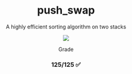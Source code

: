 <h1 align="center" dir="auto">push_swap</h1>

<p align="center" dir="auto">A highly efficient sorting algorithm on two stacks</p>

<p align="center" dir="auto"><img src="https://user-images.githubusercontent.com/81205527/191116700-f59a18fd-e7f5-4c76-8f41-74a68d1ba32b.png" /></p>

<p align="center" dir="auto">Grade</p>

<h3 align="center" dir="auto">125/125 ✅</h3>

